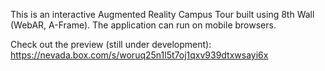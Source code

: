 This is an interactive Augmented Reality Campus Tour built using 8th Wall (WebAR, A-Frame). The application can run on mobile browsers.

Check out the preview (still under development): https://nevada.box.com/s/woruq25n1l5t7oj1qxv939dtxwsayi6x
